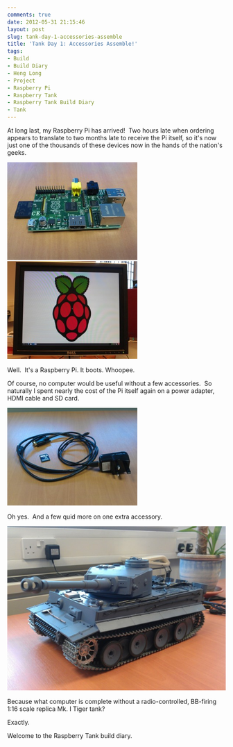 ```yaml
---
comments: true
date: 2012-05-31 21:15:46
layout: post
slug: tank-day-1-accessories-assemble
title: 'Tank Day 1: Accessories Assemble!'
tags:
- Build
- Build Diary
- Heng Long
- Project
- Raspberry Pi
- Raspberry Tank
- Raspberry Tank Build Diary
- Tank
---
```


At long last, my Raspberry Pi has arrived!  Two hours late when ordering appears to translate to two months late to receive the Pi itself, so it's now just one of the thousands of these devices now in the hands of the nation's geeks.

[![Raspberry Pi](/img/projects/raspberry-tank/IMG_20120529_084446-300x225.jpg)](/img/projects/raspberry-tank/IMG_20120529_084446.jpg) [![Booted into LXDE](/img/projects/raspberry-tank/IMG_20120529_084107-300x225.jpg)](/img/projects/raspberry-tank/IMG_20120529_084107.jpg)

Well.  It's a Raspberry Pi. It boots. Whoopee.

Of course, no computer would be useful without a few accessories.  So naturally I spent nearly the cost of the Pi itself again on a power adapter, HDMI cable and SD card.

[![Adapters](/img/projects/raspberry-tank/IMG_20120530_120010-300x225.jpg)](/img/projects/raspberry-tank/IMG_20120530_120010.jpg)

Oh yes.  And a few quid more on one extra accessory.

[![RC Tank](/img/projects/raspberry-tank/IMG_20120531_141954-600x450.jpg)](/img/projects/raspberry-tank/IMG_20120531_141954.jpg)

Because what computer is complete without a radio-controlled, BB-firing 1:16 scale replica Mk. I Tiger tank?

Exactly.

Welcome to the Raspberry Tank build diary.
